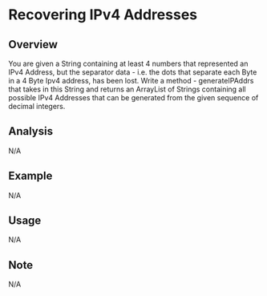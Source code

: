 # Recovering IPv4 Addresses 

Overview
---
You are given a String containing at least 4 numbers that represented an IPv4 
Address, but the separator data - i.e. the dots that separate each Byte in a 
4 Byte Ipv4 address, has been lost. Write a method - generateIPAddrs that 
takes in this String and returns an ArrayList of Strings containing all 
possible IPv4 Addresses that can be generated from the given sequence 
of decimal integers.

Analysis
---
N/A

Example
---
N/A

Usage
---
N/A

Note
---
N/A
